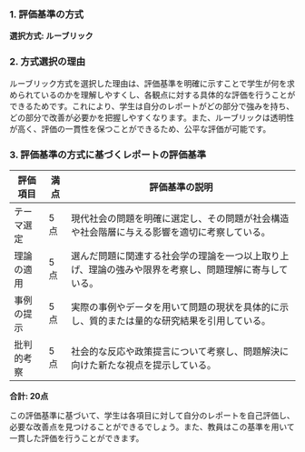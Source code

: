 ### 1. 評価基準の方式
**選択方式: ルーブリック**

### 2. 方式選択の理由
ルーブリック方式を選択した理由は、評価基準を明確に示すことで学生が何を求められているのかを理解しやすくし、各観点に対する具体的な評価を行うことができるためです。これにより、学生は自分のレポートがどの部分で強みを持ち、どの部分で改善が必要かを把握しやすくなります。また、ルーブリックは透明性が高く、評価の一貫性を保つことができるため、公平な評価が可能です。

### 3. 評価基準の方式に基づくレポートの評価基準

| 評価項目               | 満点 | 評価基準の説明                                                                 |
|------------------------|------|--------------------------------------------------------------------------------|
| テーマ選定             | 5点  | 現代社会の問題を明確に選定し、その問題が社会構造や社会階層に与える影響を適切に考察している。 |
| 理論の適用             | 5点  | 選んだ問題に関連する社会学の理論を一つ以上取り上げ、理論の強みや限界を考察し、問題理解に寄与している。 |
| 事例の提示             | 5点  | 実際の事例やデータを用いて問題の現状を具体的に示し、質的または量的な研究結果を引用している。 |
| 批判的考察             | 5点  | 社会的な反応や政策提言について考察し、問題解決に向けた新たな視点を提示している。 |

**合計: 20点** 

この評価基準に基づいて、学生は各項目に対して自分のレポートを自己評価し、必要な改善点を見つけることができるでしょう。また、教員はこの基準を用いて一貫した評価を行うことができます。
